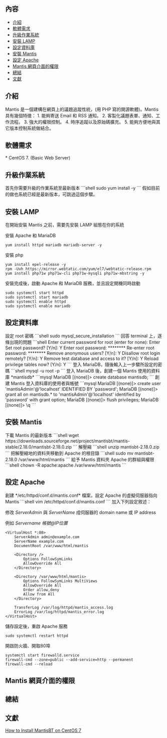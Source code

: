 ## 內容

* <a href=#introduction>介紹</a>
* <a href=#requirements>軟體需求</a>
* <a href=#started>升級作業系統</a>
* <a href=#lamp>安裝 LAMP</a>
* <a href=#database>設定資料庫</a>
* <a href=#mantis>安裝 Mantis</a>
* <a href=#apache>設定 Apache</a>
* <a href=#access>Mantis 網頁介面的權限</a>
* <a href=#summary>總結</a>
* <a href=#reference>文獻</a>

<h2 id=introduction>介紹</h2>
Mantis 是一個建構在網頁上的議題追蹤性統，(用 PHP 寫的開源軟體)。Mantis 具有幾個特徵：
1. 能夠寄送 Email 和 RSS 通知。
2. 客製化議題表單、通知、工作流程。
3. 強大的權限控制。
4. 時序追蹤以及原始碼擴充。
5. 能夠方便地與其它版本控制系統做結合。

<h2 id=requirements>軟體需求</h2>
* CentOS 7. (Basic Web Server)

<h2 id=started>升級作業系統</h2>
首先你需要升級的作業系統至最新版本
```shell
sudo yum install -y
```
假如目前的做也系統已經是最新版本，可跳過這個步驟。

<h2 id=lamp>安裝 LAMP</h2>
在開始安裝 Mantis 之前，需要先安裝 LAMP 組態在你的系統

安裝 Apache 和 MariaDB
```shell
yum install httpd mariadb mariadb-server -y
```
安裝 php
```shell
yum install epel-release -y
rpm -Uvh https://mirror.webtatic.com/yum/el7/webtatic-release.rpm
yum install php71w php71w-cli php71w-mysqli php71w-mbstring -y
```
安裝完成後，啟動 Apache 和 MariaDB 服務，並且設定開機同時啟動
```shell
sudo systemctl start httpd
sudo systemctl start mariadb
sudo systemctl enable httpd
sudo systemctl enable mariadb
```

<h2 id=database>設定資料庫</h2>
設定 root 密碼
```shell
sudo mysql_secure_installation
```
回答 terminal 上，逐條出現的問題
```shell
Enter current password for root (enter for none): Enter
Set root password? [Y/n]: Y
Enter root password: ********
Re-enter root password: ********
Remove anonymous users? [Y/n]: Y
Disallow root login remotely? [Y/n]: Y
Remove test database and access to it? [Y/n]: Y
Reload privilege tables now? [Y/n]: Y
```
登入 MariaDB，隨後輸入上一步驟所設定的密碼
```shell
mysql -u root -p
```
登入 MariaDB 後，創建一個 Mantis 使用的資料庫 *mantisdb*
```mysql
MariaDB [(none)]> create database mantisdb;
```
創建 Mantis 登入資料庫的使用者與帳號
```mysql
MariaDB [(none)]> create user 'mantisAdmin'@'localhost' IDENTIFIED BY 'password';
MariaDB [(none)]> grant all on mantisdb.* to 'mantisAdmin'@'localhost' identified by 'password' with grant option;
MariaDB [(none)]> flush privileges;
MariaDB [(none)]> \q
```

<h2 id=mantis>安裝 Mantis</h2>
下載 Mantis 的最新版本
```shell
wget https://downloads.sourceforge.net/project/mantisbt/mantis-stable/2.18.0/mantisbt-2.18.0.zip
```
解壓縮
```shell
unzip mantisbt-2.18.0.zip
```
把解壓縮地的資料夾移動到 Apache 的根目錄
```shell
sudo mv mantisbt-2.18.0  /var/www/html/mantis
```
給予 Mantis 資料夾 Apache 的群組與權限
```shell
chown -R apache:apache /var/www/html/mantis
```

<h2 id=apache>設定 Apache</h2>
創建 */etc/httpd/conf.d/mantis.conf* 檔案，設定 Apache 的虛擬伺服器指向 Mantis
```shell
vim /etc/httpd/conf.d/mantis.conf
```
加入下列設定敘述：

修改 *ServerAdmin* 與 *ServerName* 成伺服器的 domain name 或 IP address

例如 *Servername 帳號@IP位置*
```shell
<VirtualHost *:80>
    ServerAdmin admin@example.com
    ServerName example.com
    DocumentRoot /var/www/html/mantis

    <Directory />
        Options FollowSymLinks
        AllowOverride All
    </Directory>
    
    <Directory /var/www/html/mantis>
        Options FollowSymLinks MultiViews
        AllowOverride All
        Order allow,deny
        Allow from All
    </Directory>

    TransferLog /var/log/httpd/mantis_access.log
    ErrorLog /var/log/httpd/mantis_error.log
</VirtualHost>
```
儲存設定後，重啟 Apache 服務
```
sudo systemctl restart httpd
```
開啟防火牆、開取80埠
```
systemctl start firewalld.service
firewall-cmd --zone=public --add-service=http --permanent
firewall-cmd --reload
```

<h2 id=access>Mantis 網頁介面的權限</h2>

<h2 id=summary>總結</h2>

<h2 id=reference>文獻</h2>
<a href="https://devops.profitbricks.com/tutorials/how-to-install-mantisbt-on-centos-7/">How to Install MantisBT on CentOS 7</a>